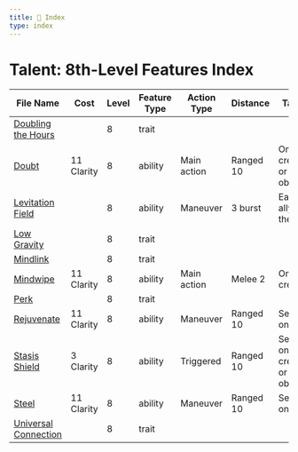 ```yaml
---
title: 📑 Index
type: index
---
```


# Talent: 8th-Level Features Index

| File Name                                         | Cost       | Level | Feature Type | Action Type | Distance  | Target                          |
| ------------------------------------------------- | ---------- | ----- | ------------ | ----------- | --------- | ------------------------------- |
| [Doubling the Hours](../Doubling%20the%20Hours)   |            | 8     | trait        |             |           |                                 |
| [Doubt](../Doubt)                                 | 11 Clarity | 8     | ability      | Main action | Ranged 10 | One creature or object          |
| [Levitation Field](../Levitation%20Field)         |            | 8     | ability      | Maneuver    | 3 burst   | Each ally in the area           |
| [Low Gravity](../Low%20Gravity)                   |            | 8     | trait        |             |           |                                 |
| [Mindlink](../Mindlink)                           |            | 8     | trait        |             |           |                                 |
| [Mindwipe](../Mindwipe)                           | 11 Clarity | 8     | ability      | Main action | Melee 2   | One creature                    |
| [Perk](../Perk)                                   |            | 8     | trait        |             |           |                                 |
| [Rejuvenate](../Rejuvenate)                       | 11 Clarity | 8     | ability      | Maneuver    | Ranged 10 | Self or one ally                |
| [Stasis Shield](../Stasis%20Shield)               | 3 Clarity  | 8     | ability      | Triggered   | Ranged 10 | Self, or one creature or object |
| [Steel](../Steel)                                 | 11 Clarity | 8     | ability      | Maneuver    | Ranged 10 | Self or one ally                |
| [Universal Connection](../Universal%20Connection) |            | 8     | trait        |             |           |                                 |
